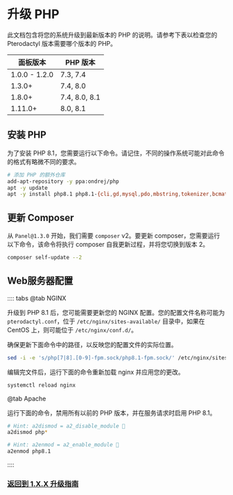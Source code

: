# 升级 PHP

此文档包含将您的系统升级到最新版本的 PHP 的说明。请参考下表以检查您的 Pterodactyl 版本需要哪个版本的 PHP。

| 面板版本 | PHP 版本   |
|---------------|---------------|
| 1.0.0 - 1.2.0 | 7.3, 7.4      |
| 1.3.0+        | 7.4, 8.0      |
| 1.8.0+        | 7.4, 8.0, 8.1 |
| 1.11.0+       | 8.0, 8.1      |

## 安装 PHP

为了安装 PHP 8.1，您需要运行以下命令。请记住，不同的操作系统可能对此命令的格式有略微不同的要求。

```bash
# 添加 PHP 的额外仓库
add-apt-repository -y ppa:ondrej/php
apt -y update
apt -y install php8.1 php8.1-{cli,gd,mysql,pdo,mbstring,tokenizer,bcmath,xml,fpm,curl,zip}
```

## 更新 Composer

从 `Panel@1.3.0` 开始，我们需要 `composer` v2。要更新 composer，您需要运行以下命令，该命令将执行 composer 自我更新过程，并将您切换到版本 2。

```bash
composer self-update --2
```

## Web服务器配置

:::: tabs
@tab NGINX

升级到 PHP 8.1 后，您可能需要更新您的 NGINX 配置。您的配置文件名称可能为 `pterodactyl.conf`，位于 `/etc/nginx/sites-available/` 目录中，如果在 CentOS 上，则可能位于 `/etc/nginx/conf.d/`。

确保更新下面命令中的路径，以反映您的配置文件的实际位置。

``` bash
sed -i -e 's/php[7|8].[0-9]-fpm.sock/php8.1-fpm.sock/' /etc/nginx/sites-available/pterodactyl.conf
```

编辑完文件后，运行下面的命令重新加载 nginx 并应用您的更改。

```bash
systemctl reload nginx
```

@tab Apache

运行下面的命令，禁用所有以前的 PHP 版本，并在服务请求时启用 PHP 8.1。

``` bash
# Hint: a2dismod = a2_disable_module 🤯
a2dismod php*

# Hint: a2enmod = a2_enable_module 🤯
a2enmod php8.1

```

::::

### [返回到 1.X.X 升级指南](../panel/1.0/updating#更新依赖项)
